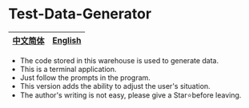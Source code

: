 # Test-Data-Generator
|[中文简体](https://github.com/zjx-kimi/Test-Data-Generator/tree/zh-cn)|[English](https://github.com/zjx-kimi/Test-Data-Generator/tree/en)|
|:-:|:-:|
- The code stored in this warehouse is used to generate data.
- This is a terminal application.
- Just follow the prompts in the program.
- This version adds the ability to adjust the user's situation.
- The author's writing is not easy, please give a Star⭐before leaving.
